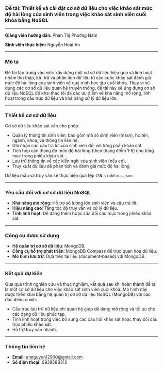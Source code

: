 ### Đề tài: Thiết kế và cài đặt cơ sở dữ liệu cho việc khảo sát mức độ hài lòng của sinh viên trong việc khảo sát sinh viên cuối khóa bằng NoSQL

---

**Giảng viên hướng dẫn:** Phan Thị Phương Nam

**Sinh viên thực hiện:** Nguyễn Hoài An

---

### Mô tả

Đề tài tập trung vào việc xây dựng một cơ sở dữ liệu hiệu quả và linh hoạt nhằm thu thập, lưu trữ và phân tích dữ liệu từ các cuộc khảo sát đánh giá mức độ hài lòng của sinh viên về quá trình học tập cuối khóa. Thay vì sử dụng các cơ sở dữ liệu quan hệ truyền thống, đề tài này sẽ ứng dụng cơ sở dữ liệu NoSQL để khai thác tối đa các ưu điểm về khả năng mở rộng, linh hoạt trong cấu trúc dữ liệu và khả năng xử lý dữ liệu lớn.

---

### Thiết kế cơ sở dữ liệu

Cơ sở dữ liệu khảo sát cần cho phép:

- Quản lý thông tin sinh viên, bao gồm mã số sinh viên (mssv), họ tên, ngành, khoa, và thông tin liên hệ.
- Ghi nhận các câu trả lời của sinh viên đối với từng phần khảo sát.
- Tích hợp các thang đo mức độ hài lòng (theo thang điểm 1-5) cho từng mục trong phiếu khảo sát.
- Lưu trữ thông tin về các kiến nghị của sinh viên (nếu có).
- Truy xuất dữ liệu để phân tích và đánh giá mức độ hài lòng.

Dữ liệu mẫu và truy vấn sẽ thực hiện qua tệp `CSN.sinhVien.json`.

---

### Yêu cầu đối với cơ sở dữ liệu NoSQL

- **Khả năng mở rộng**: Hỗ trợ số lượng lớn sinh viên và câu trả lời.
- **Hiệu năng cao**: Tăng tốc độ truy vấn và xử lý dữ liệu.
- **Tính linh hoạt**: Dễ dàng thêm hoặc sửa đổi các mục trong phiếu khảo sát.

---

### Công cụ được sử dụng

- **Hệ quản trị cơ sở dữ liệu**: MongoDB.
- **Công cụ hỗ trợ phát triển**: MongoDB Compass để trực quan hóa dữ liệu.
- **Mô hình lưu trữ**: Dựa trên tài liệu (document-based) với MongoDB.

---

### Kết quả dự kiến

Qua quá trình nghiên cứu và thực nghiệm, kết quả sau khi hoàn thành đề tài là một cơ sở dữ liệu cho việc khảo sát sinh viên cuối khóa. Mô hình này được triển khai bằng hệ quản trị cơ sở dữ liệu NoSQL (MongoDB) với các đặc điểm chính:

- Cấu trúc lưu trữ dữ liệu phi quan hệ giúp dễ dàng mở rộng và tối ưu cho các dạng dữ liệu phức tạp.
- Tính linh hoạt trong việc bổ sung các câu hỏi khảo sát hoặc thay đổi cấu trúc phiếu khảo sát.
- Hỗ trợ truy vấn nhanh.

---

### Thông tin liên hệ

- **Email**: [annguyen12900@gmail.com](mailto:annguyen12900@gmail.com)
- **Số điện thoại**: 0939588312

